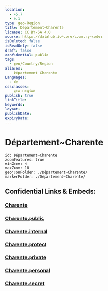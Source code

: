 ```yaml
---
location:
  - 45.7
  - 0.1
type: geo-Region
title: Département~Charente
license: CC BY-SA 4.0
source: https://datahub.io/core/country-codes
isDeleted: false
isReadOnly: false
draft: false
confidential: public
tags:
  - geo/Country/Region
aliases:
  - Département~Charente
Languages:
  - de
cssclasses:
  - geo-Region
publish: true
linkTitle:
keywords:
layout:
publishDate:
expiryDate:
---
```


# Département~Charente

```leaflet
id: Département~Charente
zoomFeatures: true 
minZoom: 4 
maxZoom: 18
geojsonFolder: ./Département~Charente/
markerFolder: ./Département~Charente/
```


## Confidential Links & Embeds: 

### [Charente](/_Standards/Earth/Continent/Europe/Europe~West/France/regions~France/Nouvelle-Aquitaine/departments~Aquitaine/Charente.md) 

### [Charente.public](/_public/Earth/Continent/Europe/Europe~West/France/regions~France/Nouvelle-Aquitaine/departments~Aquitaine/Charente.public.md) 

### [Charente.internal](/_internal/Earth/Continent/Europe/Europe~West/France/regions~France/Nouvelle-Aquitaine/departments~Aquitaine/Charente.internal.md) 

### [Charente.protect](/_protect/Earth/Continent/Europe/Europe~West/France/regions~France/Nouvelle-Aquitaine/departments~Aquitaine/Charente.protect.md) 

### [Charente.private](/_private/Earth/Continent/Europe/Europe~West/France/regions~France/Nouvelle-Aquitaine/departments~Aquitaine/Charente.private.md) 

### [Charente.personal](/_personal/Earth/Continent/Europe/Europe~West/France/regions~France/Nouvelle-Aquitaine/departments~Aquitaine/Charente.personal.md) 

### [Charente.secret](/_secret/Earth/Continent/Europe/Europe~West/France/regions~France/Nouvelle-Aquitaine/departments~Aquitaine/Charente.secret.md)

